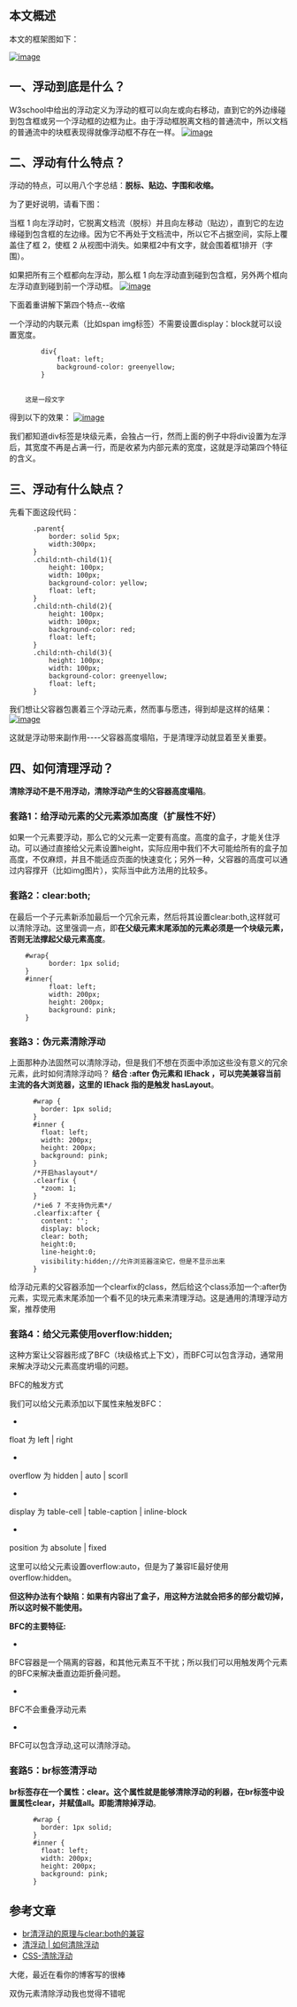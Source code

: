## 本文概述

本文的框架图如下：

[![image](https://camo.githubusercontent.com/4a594882de0f7869985710474985cd6f22b179d4/68747470733a2f2f757365722d676f6c642d63646e2e786974752e696f2f323031382f31312f392f313636663764333166313136326639633f773d38383926683d35353726663d706e6726733d3733383235)](https://camo.githubusercontent.com/4a594882de0f7869985710474985cd6f22b179d4/68747470733a2f2f757365722d676f6c642d63646e2e786974752e696f2f323031382f31312f392f313636663764333166313136326639633f773d38383926683d35353726663d706e6726733d3733383235)

## 一、浮动到底是什么？

W3school中给出的浮动定义为浮动的框可以向左或向右移动，直到它的外边缘碰到包含框或另一个浮动框的边框为止。由于浮动框脱离文档的普通流中，所以文档的普通流中的块框表现得就像浮动框不存在一样。
[![image](https://camo.githubusercontent.com/d23a661bb834472f04f4eb5d81f1818ffefe1106/68747470733a2f2f757365722d676f6c642d63646e2e786974752e696f2f323031382f392f342f313635613532323131313662363536643f773d39333826683d31373726663d706e6726733d3339333839)](https://camo.githubusercontent.com/d23a661bb834472f04f4eb5d81f1818ffefe1106/68747470733a2f2f757365722d676f6c642d63646e2e786974752e696f2f323031382f392f342f313635613532323131313662363536643f773d39333826683d31373726663d706e6726733d3339333839)

## 二、浮动有什么特点？

浮动的特点，可以用八个字总结：**脱标、贴边、字围和收缩。**

为了更好说明，请看下图：

当框 1 向左浮动时，它脱离文档流（脱标）并且向左移动（贴边），直到它的左边缘碰到包含框的左边缘。因为它不再处于文档流中，所以它不占据空间，实际上覆盖住了框 2，使框 2 从视图中消失。如果框2中有文字，就会围着框1排开（字围）。

如果把所有三个框都向左浮动，那么框 1 向左浮动直到碰到包含框，另外两个框向左浮动直到碰到前一个浮动框。
[![image](https://camo.githubusercontent.com/107c0db8b5e4389d3757f78bf11874f8af08f892/68747470733a2f2f757365722d676f6c642d63646e2e786974752e696f2f323031382f392f342f313635613532323131313631333263663f773d35323626683d32333326663d67696626733d34393033)](https://camo.githubusercontent.com/107c0db8b5e4389d3757f78bf11874f8af08f892/68747470733a2f2f757365722d676f6c642d63646e2e786974752e696f2f323031382f392f342f313635613532323131313631333263663f773d35323626683d32333326663d67696626733d34393033)

下面着重讲解下第四个特点--收缩

一个浮动的内联元素（比如span  img标签）不需要设置display：block就可以设置宽度。

    
            div{
                float: left;
                background-color: greenyellow;
            }
        
    
        这是一段文字
    
    

得到以下的效果：
[![image](https://camo.githubusercontent.com/5f830e9a6c576e5357673c0c9d0d7c0937551393/68747470733a2f2f757365722d676f6c642d63646e2e786974752e696f2f323031382f392f342f313635613532323131313930366239633f773d39363026683d353126663d706e6726733d373536)](https://camo.githubusercontent.com/5f830e9a6c576e5357673c0c9d0d7c0937551393/68747470733a2f2f757365722d676f6c642d63646e2e786974752e696f2f323031382f392f342f313635613532323131313930366239633f773d39363026683d353126663d706e6726733d373536)

我们都知道div标签是块级元素，会独占一行，然而上面的例子中将div设置为左浮后，其宽度不再是占满一行，而是收紧为内部元素的宽度，这就是浮动第四个特征的含义。

## 三、浮动有什么缺点？

先看下面这段代码：

    
          .parent{
              border: solid 5px;
              width:300px;
          }
          .child:nth-child(1){
              height: 100px;
              width: 100px;
              background-color: yellow;
              float: left;
          }
          .child:nth-child(2){
              height: 100px;
              width: 100px;
              background-color: red;
              float: left;
          }
          .child:nth-child(3){
              height: 100px;
              width: 100px;
              background-color: greenyellow;
              float: left;
          }
        

我们想让父容器包裹着三个浮动元素，然而事与愿违，得到却是这样的结果：
[![image](https://camo.githubusercontent.com/39cae3007a77eb5204d668238d14779128f4e182/68747470733a2f2f757365722d676f6c642d63646e2e786974752e696f2f323031382f392f342f313635613532323131313535323634613f773d33323626683d31313726663d706e6726733d333236)](https://camo.githubusercontent.com/39cae3007a77eb5204d668238d14779128f4e182/68747470733a2f2f757365722d676f6c642d63646e2e786974752e696f2f323031382f392f342f313635613532323131313535323634613f773d33323626683d31313726663d706e6726733d333236)

这就是浮动带来副作用----父容器高度塌陷，于是清理浮动就显着至关重要。

## 四、如何清理浮动？

**清除浮动不是不用浮动，清除浮动产生的父容器高度塌陷**。

### 套路1：给浮动元素的父元素添加高度（扩展性不好）

如果一个元素要浮动，那么它的父元素一定要有高度。高度的盒子，才能关住浮动。可以通过直接给父元素设置height，实际应用中我们不大可能给所有的盒子加高度，不仅麻烦，并且不能适应页面的快速变化；另外一种，父容器的高度可以通过内容撑开（比如img图片），实际当中此方法用的比较多。

### 套路2：clear:both;

在最后一个子元素新添加最后一个冗余元素，然后将其设置clear:both,这样就可以清除浮动。这里强调一点，即**在父级元素末尾添加的元素必须是一个块级元素，否则无法撑起父级元素高度**。

    	#wrap{
    	      border: 1px solid;
    	}
    	#inner{
    	      float: left;
    	      width: 200px;
    	      height: 200px;
    	      background: pink;
    	}
    

### 套路3：伪元素清除浮动

上面那种办法固然可以清除浮动，但是我们不想在页面中添加这些没有意义的冗余元素，此时如何清除浮动吗？
**结合 :after 伪元素和 IEhack ，可以完美兼容当前主流的各大浏览器，这里的 IEhack 指的是触发 hasLayout**。

          #wrap {
            border: 1px solid;
          }
          #inner {
            float: left;
            width: 200px;
            height: 200px;
            background: pink;
          }
          /*开启haslayout*/
          .clearfix {
            *zoom: 1;
          }
          /*ie6 7 不支持伪元素*/
          .clearfix:after {
            content: '';
            display: block;
            clear: both;
            height:0;
            line-height:0;
            visibility:hidden;//允许浏览器渲染它，但是不显示出来
          }
    

给浮动元素的父容器添加一个clearfix的class，然后给这个class添加一个:after伪元素，实现元素末尾添加一个看不见的块元素来清理浮动。这是通用的清理浮动方案，推荐使用

### 套路4：给父元素使用overflow:hidden;

这种方案让父容器形成了BFC（块级格式上下文），而BFC可以包含浮动，通常用来解决浮动父元素高度坍塌的问题。

BFC的触发方式

我们可以给父元素添加以下属性来触发BFC：

- 
float 为 left | right

- 
overflow 为 hidden | auto | scorll

- 
display 为 table-cell | table-caption | inline-block

- 
position 为 absolute | fixed

这里可以给父元素设置overflow:auto，但是为了兼容IE最好使用overflow:hidden。

**但这种办法有个缺陷：如果有内容出了盒子，用这种方法就会把多的部分裁切掉，所以这时候不能使用。**

**BFC的主要特征:**

- 
BFC容器是一个隔离的容器，和其他元素互不干扰；所以我们可以用触发两个元素的BFC来解决垂直边距折叠问题。

- 
BFC不会重叠浮动元素

- 
BFC可以包含浮动,这可以清除浮动。

### 套路5：br标签清浮动

**br标签存在一个属性：clear。这个属性就是能够清除浮动的利器，在br标签中设置属性clear，并赋值all。即能清除掉浮动**。

    
    
    
    

          #wrap {
            border: 1px solid;
          }
          #inner {
            float: left;
            width: 200px;
            height: 200px;
            background: pink;
          }
    

## 参考文章

- [br清浮动的原理与clear:both的兼容](https://www.h5course.com/a/20150503113.html)
- [清浮动 | 如何清除浮动](https://www.h5course.com/plus/view.php?aid=32)
- [CSS-清除浮动](https://segmentfault.com/a/1190000004865198)

大佬，最近在看你的博客写的很棒

双伪元素清除浮动我也觉得不错呢